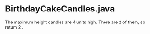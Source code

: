# BirthdayCakeCandles.java
The maximum height candles are 4 units high. There are  2 of them, so return 2 .
